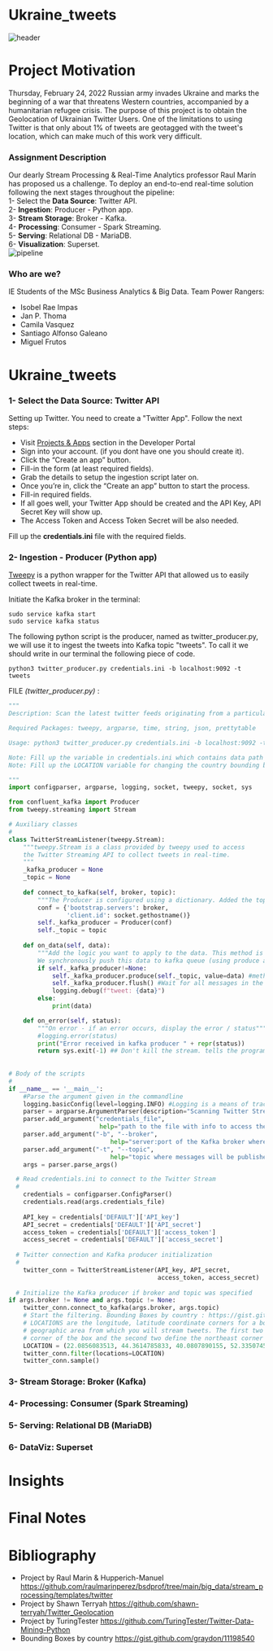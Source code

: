 # Ukraine_tweets

![header](Imgs/no_war_header.jpeg)

# Project Motivation

Thursday, February 24, 2022 Russian army invades Ukraine and marks the beginning of a war that threatens Western countries, accompanied by a humanitarian refugee crisis. The purpose of this project is to obtain the Geolocation of Ukrainian Twitter Users. One of the limitations to using Twitter is that only about 1% of tweets are geotagged with the tweet's location, which can make much of this work very difficult.

### Assignment Description
Our dearly Stream Processing & Real-Time Analytics professor Raul Marín has proposed us a challenge. To deploy an end-to-end real-time solution following the next stages throughout the pipeline:<br>
  1- Select the **Data Source**: Twitter API.<br>
  2- **Ingestion**: Producer - Python app.<br>
  3- **Stream Storage**: Broker - Kafka.<br>
  4- **Processing**: Consumer - Spark Streaming.<br>
  5- **Serving**: Relational DB - MariaDB.<br>
  6- **Visualization**: Superset.<br>
![pipeline](Imgs/pipeline.png)
### Who are we?
IE Students of the MSc Business Analytics & Big Data. Team Power Rangers:
  - Isobel Rae Impas
  - Jan P. Thoma
  - Camila Vasquez
  - Santiago Alfonso Galeano
  - Miguel Frutos

# Ukraine_tweets
### 1- Select the Data Source: Twitter API
Setting up Twitter. You need to create a "Twitter App". Follow the next steps:
- Visit [Projects & Apps](https://developer.twitter.com/en/portal/projects-and-apps) section in the Developer Portal
- Sign into your account. (if you dont have one you should create it).
- Click the “Create an app” button.
- Fill-in the form (at least required fields).
- Grab the details to setup the ingestion script later on.
- Once you’re in, click the “Create an app” button to start the process.
- Fill-in required fields.
- If all goes well, your Twitter App should be created and the API Key, API Secret Key will show up.
- The Access Token and Access Token Secret will be also needed.

Fill up the **credentials.ini** file with the required fields.

### 2- Ingestion - Producer (Python app)
[Tweepy](http://www.tweepy.org/)  is a python wrapper for the Twitter API that allowed us to easily collect tweets in real-time.

Initiate the Kafka broker in the terminal:
```
sudo service kafka start
sudo service kafka status
```
The following python script is the producer, named as twitter_producer.py, we will use it to ingest the tweets into Kafka topic "tweets". To call it we should write in our terminal the following piece of code.

```
python3 twitter_producer.py credentials.ini -b localhost:9092 -t tweets
```
FILE *(twitter_producer.py)* :
```python
"""
Description: Scan the latest twitter feeds originating from a particular country, using Twitter’s Streaming API. The program creates a json file which stores raw twitter streams for an specific bounding box.

Required Packages: tweepy, argparse, time, string, json, prettytable

Usage: python3 twitter_producer.py credentials.ini -b localhost:9092 -t tweets

Note: Fill up the variable in credentials.ini which contains data path and twitter app credentials.
Note: Fill up the LOCATION variable for changing the country bounding box. By default for this project would be "Ukraine".

"""
import configparser, argparse, logging, socket, tweepy, socket, sys

from confluent_kafka import Producer
from tweepy.streaming import Stream

# Auxiliary classes
#
class TwitterStreamListener(tweepy.Stream):
    """tweepy.Stream is a class provided by tweepy used to access
    the Twitter Streaming API to collect tweets in real-time.
    """
    _kafka_producer = None
    _topic = None
    
    def connect_to_kafka(self, broker, topic):
        """The Producer is configured using a dictionary. Added the topic inside the funtion"""
        conf = {'bootstrap.servers': broker,
                'client.id': socket.gethostname()}        
        self._kafka_producer = Producer(conf)
        self._topic = topic
  
    def on_data(self, data):
        """Add the logic you want to apply to the data. This method is called whenever new data arrives from live stream.
        We synchronously push this data to kafka queue (using produce and flush)"""
        if self._kafka_producer!=None:
            self._kafka_producer.produce(self._topic, value=data) #method enqueues message immediately for batching, compression and transmission to broker, no delivery notification events will be propagated until flush() is invoked.
            self._kafka_producer.flush() #Wait for all messages in the Producer queue to be delivered. This is a convenience method that calls poll() until len() is zero or the optional timeout elapses. flush() will block until the previously sent messages have been delivered (or errored), effectively making the producer synchronous.
            logging.debug(f"tweet: {data}")
        else:
            print(data)

    def on_error(self, status):
        """On error - if an error occurs, display the error / status"""
        #logging.error(status)
        print("Error received in kafka producer " + repr(status))
        return sys.exit(-1) ## Don't kill the stream. tells the program to quit,it stops from continuoing the execution
 
   
# Body of the scripts       
#
if __name__ == '__main__':
    #Parse the argument given in the commandline
    logging.basicConfig(level=logging.INFO) #Logging is a means of tracking events that happen when some software runs
    parser = argparse.ArgumentParser(description="Scanning Twitter Stream")
    parser.add_argument("credentials_file", 
                         help="path to the file with info to access the service")
    parser.add_argument("-b", "--broker",
                            help="server:port of the Kafka broker where messages will be published")
    parser.add_argument("-t", "--topic",
                            help="topic where messages will be published")  
    args = parser.parse_args()   

  # Read credentials.ini to connect to the Twitter Stream
  #
    credentials = configparser.ConfigParser()
    credentials.read(args.credentials_file)
        
    API_key = credentials['DEFAULT']['API_key']
    API_secret = credentials['DEFAULT']['API_secret']
    access_token = credentials['DEFAULT']['access_token']
    access_secret = credentials['DEFAULT']['access_secret']
    
  # Twitter connection and Kafka producer initialization
  #  
    twitter_conn = TwitterStreamListener(API_key, API_secret,
                                         access_token, access_secret)
    
  # Initialize the Kafka producer if broker and topic was specified
if args.broker != None and args.topic != None:
    twitter_conn.connect_to_kafka(args.broker, args.topic)
    # Start the filtering. Bounding Boxes by country : https://gist.github.com/graydon/11198540
    # LOCATIONS are the longitude, latitude coordinate corners for a box that restricts the 
    # geographic area from which you will stream tweets. The first two define the southwest
    # corner of the box and the second two define the northeast corner of the box. 
    LOCATION = (22.0856083513, 44.3614785833, 40.0807890155, 52.3350745713) #Ukraine
    twitter_conn.filter(locations=LOCATION)
    twitter_conn.sample()


```
### 3- Stream Storage: Broker (Kafka)


### 4- Processing: Consumer (Spark Streaming)


### 5- Serving: Relational DB (MariaDB)


### 6- DataViz: Superset

# Insights


# Final Notes


# Bibliography
- Project by Raul Marin & Hupperich-Manuel https://github.com/raulmarinperez/bsdprof/tree/main/big_data/stream_processing/templates/twitter
- Project by Shawn Terryah https://github.com/shawn-terryah/Twitter_Geolocation
- Project by TuringTester https://github.com/TuringTester/Twitter-Data-Mining-Python
- Bounding Boxes by country https://gist.github.com/graydon/11198540

